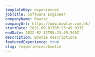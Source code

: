 ```yaml
---
templateKey: experiences
jobTitle: Software Engineer
companyName: Bowtie
companyUrl: https://www.bowtie.com.hk/
startDate: 2021-09-01T05:23:49.933Z
endDate: 2022-02-31T05:23:49.945Z
description: Bowtie descriptions
featuredExperience: true
slug: /experiences/bowtie
---
```

